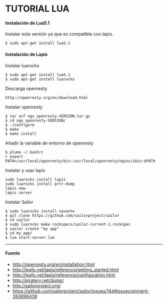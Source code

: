 # TUTORIAL LUA

#### Instalación de Lua5.1

Instalar esta versión ya que es compatible con lapis.

    $ sudo apt-get install lua5.1

#### Instalación de Lapis

Instalar luarocks

    $ sudo apt-get install lua5.1
    $ sudo apt-get install luarocks

Descarga openresty

    http://openresty.org/en/download.html

Instalar openresty

    $ tar xvf ngx_openresty-VERSION.tar.gz
    $ cd ngx_openresty-VERSION/
    $ ./configure
    $ make
    $ make install
    
Añadir la variable de entorno de openresty

    $ pluma ~/.bashrc
    > export PATH=/usr/local/openresty/bin:/usr/local/openresty/nginx/sbin:$PATH
    
Instalar y usar lapis

    sudo luarocks install lapis
    sudo luarocks install prtr-dump
    lapis new
    lapis server
    
Instalar Sailor

    $ sudo luarocks install xavante
    $ git clone https://github.com/sailorproject/sailor
    $ cd sailor
    $ sudo luarocks make rockspecs/sailor-current-1.rockspec
    $ sailor create "my app"
    $ cd my_app/
    $ lua start-server.lua

---

#### Fuente

+ http://openresty.org/en/installation.html
+ http://leafo.net/lapis/reference/getting_started.html
+ http://leafo.net/lapis/reference/configuration.html
+ http://piratery.net/dump/
+ http://sailorproject.org/
+ https://github.com/sailorproject/sailor/issues/144#issuecomment-263696439
